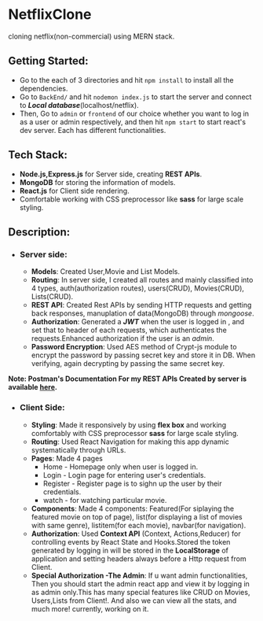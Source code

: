 # NetflixClone
cloning netflix(non-commercial) using MERN stack.

## Getting Started:
- Go to the each of 3 directories and hit `npm install` to install all the dependencies.
- Go to `BackEnd/` and hit `nodemon index.js` to start the server and connect to ***Local database***(localhost/netflix).
- Then, Go to `admin` or `frontend` of our choice whether you want to log in as a user or admin respectively, and then hit `npm start` to start react's dev server. Each has different functionalities.

## Tech Stack:
- **Node.js,Express.js** for Server side, creating **REST APIs**.
- **MongoDB** for storing the information of models.
- **React.js** for Client side rendering.
- Comfortable working with CSS preprocessor like **sass** for large scale styling.

## Description:
+ ### **Server side**:
    - **Models**:
    Created User,Movie and List Models.
    - **Routing**:
    In server side, I created all routes and mainly classified into 4 types, auth(authorization routes), users(CRUD), Movies(CRUD), Lists(CRUD).
    - **REST API**:
    Created Rest APIs by sending HTTP requests and getting back responses, manuplation of data(MongoDB) through *mongoose*.
    - **Authorization**:
    Generated a ***JWT*** when the user is logged in , and set that to header of each requests, which authenticates the requests.Enhanced authorization if the user is an *admin*.
    - **Password Encryption**:
    Used AES method of Crypt-js module to encrypt the password by passing secret key and store it in DB. When verifying, again decrypting by passing the same secret key.

**Note: Postman's Documentation For my REST APIs Created by server is available [here](https://documenter.getpostman.com/view/21503860/2s83zfRR5o).**
    
+ ### **Client Side**:
    - **Styling**:
    Made it responsively by using **flex box** and working comfortably with CSS preprocessor **sass** for large scale styling.
    - **Routing**:
    Used React Navigation for making this app dynamic systematically through URLs.
    - **Pages**:
    Made 4 pages 
        * Home - Homepage only when user is logged in.
        * Login - Login page for entering user's credentials.
        * Register - Register page is to sighn up the user by their credentials.
        * watch - for watching particular movie.
    - **Components**:
    Made 4 components: Featured(For siplaying the featured movie on top of page), list(for displaying a list of movies with same genre), listitem(for each movie), navbar(for navigation).
    - **Authorization**:
    Used **Context API** (Context, Actions,Reducer) for controlling events by React State and Hooks.Stored the token generated by logging in will be stored in the **LocalStorage** of application and setting headers always before a Http request from Client.
    - **Special Authorization -The Admin**:
    If u want admin functionalities, Then you should start the admin react app and view it by logging in as admin only.This has many special features like CRUD on Movies, Users,Lists from Client!. And also we can view all the stats, and much more! currently, working on it.
